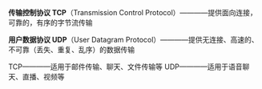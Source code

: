 **传输控制协议 TCP**（Transmission Control Protocol）————提供面向连接，可靠的，有序的字节流传输

**用户数据协议 UDP**（User Datagram Protocol）————提供无连接、高速的、不可靠（丢失、重复、乱序）的数据传输


TCP————适用于邮件传输、聊天、文件传输等
UDP————适用于语音聊天、直播、视频等